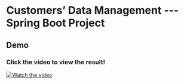 # Customers’ Data Management --- Spring Boot Project 
## Demo 
### Click the video to view the result!
[![Watch the video](https://img.youtube.com/vi/ArYzjHxkxOs/hqdefault.jpg)](https://youtu.be/ArYzjHxkxOs)
